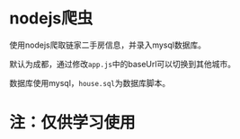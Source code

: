 # nodejs爬虫

使用nodejs爬取链家二手房信息，并录入mysql数据库。

默认为成都，通过修改`app.js`中的baseUrl可以切换到其他城市。

数据库使用mysql，`house.sql`为数据库脚本。

# 注：仅供学习使用 